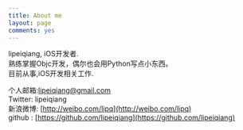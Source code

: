 ```yaml
---
title: About me
layout: page
comments: yes
---
```

  
lipeiqiang, iOS开发者.      
熟练掌握Objc开发，偶尔也会用Python写点小东西。     
目前从事,iOS开发相关工作.      

个人邮箱:lipeiqiang@gmail.com   
Twitter: lipeiqiang   
新浪微博: [http://weibo.com/lipq](http://weibo.com/lipq)      
github : [https://github.com/lipeiqiang](https://github.com/lipeiqiang)      